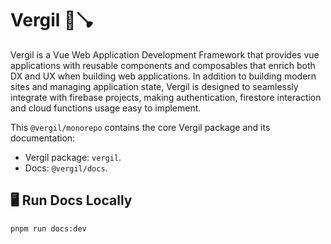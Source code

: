 # Vergil 💚🪠

Vergil is a Vue Web Application Development Framework that provides vue applications with reusable components and composables that enrich both DX and UX when building web applications. In addition to building modern sites and managing application state, Vergil is designed to seamlessly integrate with firebase projects, making authentication, firestore interaction and cloud functions usage easy to implement.
 
This `@vergil/monorepo` contains the core Vergil package and its documentation:

- Vergil package: `vergil`.
- Docs: `@vergil/docs`.

## 🖥️ Run Docs Locally

```console
pnpm run docs:dev
```